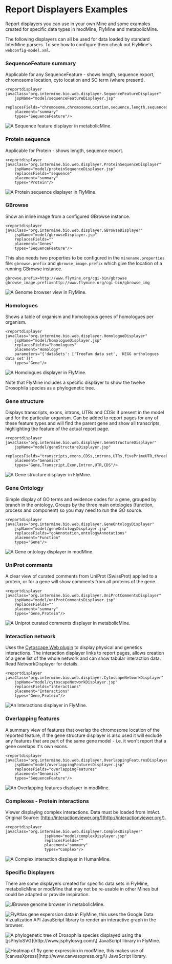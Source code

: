 # Report Displayers Examples

Report displayers you can use in your own Mine and some examples created for specific data types in modMine, FlyMine and metabolicMine.

The following displayers can all be used for data loaded by standard InterMine parsers. To see how to configure them check out FlyMine's `webconfig-model.xml`.

### SequenceFeature summary

Applicable for any SequenceFeature - shows length, sequence export, chromosome location, cyto location and SO term \(where present\).

```markup
<reportdisplayer javaClass="org.intermine.bio.web.displayer.SequenceFeatureDisplayer"
    jspName="model/sequenceFeatureDisplayer.jsp"
    replacesFields="chromosome,chromosomeLocation,sequence,length,sequenceOntologyTerm,locations,cytoLocation"
    placement="summary"
    types="SequenceFeature"/>
```

![A Sequence feature displayer in metabolicMine.](../../../.gitbook/assets/sequence_feature_displayer.png)

### Protein sequence

Applicable for Protein - shows length, sequence export.

```markup
<reportdisplayer javaClass="org.intermine.bio.web.displayer.ProteinSequenceDisplayer"
    jspName="model/proteinSequenceDisplayer.jsp"
    replacesFields="sequence"
    placement="summary"
    types="Protein"/>
```

![A Protein sequence displayer in FlyMine.](../../../.gitbook/assets/protein_sequence_displayer.png)

### GBrowse

Show an inline image from a configured GBrowse instance.

```markup
<reportdisplayer javaClass="org.intermine.bio.web.displayer.GBrowseDisplayer"
    jspName="model/gbrowseDisplayer.jsp"
    replacesFields=""
    placement="Genes"
    types="SequenceFeature"/>
```

This also needs two properties to be configured in the `minename.properties` file: `gbrowse.prefix` and `gbrowse_image.prefix` which give the location of a running GBrowse instance.

```text
gbrowse.prefix=http://www.flymine.org/cgi-bin/gbrowse
gbrowse_image.prefix=http://www.flymine.org/cgi-bin/gbrowse_img
```

![A Genome browser view in FlyMine.](../../../.gitbook/assets/gbrowse_displayer.png)

### Homologues

Shows a table of organism and homologous genes of homologues per organism.

```markup
<reportdisplayer javaClass="org.intermine.bio.web.displayer.HomologueDisplayer"
    jspName="model/homologueDisplayer.jsp"
    replacesFields="homologues"
    placement="Homology"
    parameters="{'dataSets': ['TreeFam data set', 'KEGG orthologues data set']}"
    types="Gene"/>
```

![A Homologues displayer in FlyMine.](../../../.gitbook/assets/homologues_displayer.png)

Note that FlyMine includes a specific displayer to show the twelve Drosophila species as a phylogenetic tree.

### Gene structure

Displays transcripts, exons, introns, UTRs and CDSs if present in the model and for the particular organism. Can be added to report pages for any of these feature types and will find the parent gene and show all transcripts, highlighting the feature of the actual report page.

```markup
<reportdisplayer javaClass="org.intermine.bio.web.displayer.GeneStructureDisplayer"
    jspName="model/geneStructureDisplayer.jsp"
    replacesFields="transcripts,exons,CDSs,introns,UTRs,fivePrimeUTR,threePrimeUTR"
    placement="Genomics"
    types="Gene,Transcript,Exon,Intron,UTR,CDS"/>
```

![A Gene structure displayer in FlyMine.](../../../.gitbook/assets/gene_structure_displayer.png)

### Gene Ontology

Simple display of GO terms and evidence codes for a gene, grouped by branch in the ontology. Groups by the three main ontologies \(function, process and component\) so you may need to run the GO source.

```markup
<reportdisplayer javaClass="org.intermine.bio.web.displayer.GeneOntologyDisplayer"
    jspName="model/geneOntologyDisplayer.jsp"
    replacesFields="goAnnotation,ontologyAnnotations"
    placement="Function"
    types="Gene"/>
```

![A Gene ontology displayer in modMine.](../../../.gitbook/assets/go_displayer.png)

### UniProt comments

A clear view of curated comments from UniProt \(SwissProt\) applied to a protein, or for a gene will show comments from all proteins of the gene.

```markup
<reportdisplayer javaClass="org.intermine.bio.web.displayer.UniProtCommentsDisplayer"
    jspName="model/uniProtCommentsDisplayer.jsp"
    replacesFields=""
    placement="summary"
    types="Gene,Protein"/>
```

![A Uniprot curated comments displayer in metabolicMine.](../../../.gitbook/assets/uniprot_comments_displayer.png)

### Interaction network

Uses the [Cytoscape Web plugin](http://cytoscapeweb.cytoscape.org/) to display physical and genetics interactions. The interaction displayer links to report pages, allows creation of a gene list of the whole network and can show tabular interaction data. Read NetworkDisplayer for details.

```markup
<reportdisplayer javaClass="org.intermine.bio.web.displayer.CytoscapeNetworkDisplayer"
    jspName="model/cytoscapeNetworkDisplayer.jsp"
    replacesFields="interactions"
    placement="Interactions"
    types="Gene,Protein"/>
```

![An Interactions displayer in FlyMine.](../../../.gitbook/assets/interactions_displayer.png)

### Overlapping features

A summary view of features that overlap the chromosome location of the reported feature, if the gene structure displayer is also used it will exclude any features that are part of the same gene model - i.e. it won't report that a gene overlaps it's own exons.

```markup
<reportdisplayer javaClass="org.intermine.bio.web.displayer.OverlappingFeaturesDisplayer"
    jspName="model/overlappingFeaturesDisplayer.jsp"
    replacesFields="overlappingFeatures"
    placement="Genomics"
    types="SequenceFeature"/>
```

![An Overlapping features displayer in modMine.](../../../.gitbook/assets/overlapping_features_displayer.png)

### Complexes - Protein interactions

Viewer displaying complex interactions. Data must be loaded from IntAct. Original Source: [http://interactionviewer.org/](http://interactionviewer.org/).

```markup
<reportdisplayer javaClass="org.intermine.bio.web.displayer.ComplexDisplayer"
                 jspName="model/complexDisplayer.jsp"
                 replacesFields=""
                 placement="summary"
                 types="Complex"/>
```

![A Complex interaction displayer in HumanMine.](../../../.gitbook/assets/complex-viewer.png)

### Specific Displayers

There are some displayers created for specific data sets in FlyMine, metabolicMine or modMine that may not be re-usable in other Mines but could be adapted or provide inspiration.

![JBrowse genome browser in metabolicMine.](../../../.gitbook/assets/jBrowse_displayer.png)

![FlyAtlas gene experssion data in FlyMine, this uses the Google Data Vizualization API JavaScript library to render an interactive graph in the browser.](../../../.gitbook/assets/FlyAtlas_expression_displayer.png)

![A phylogenetic tree of Drosophila species displayed using the \[jsPhyloSVG\]\(http://www.jsphylosvg.com/\) JavaScript library in FlyMine.](../../../.gitbook/assets/drosophila_homology_displayer.png)

![Heatmap of fly gene expression in modMine, this makes use of \[canvasXpress\]\(http://www.canvasxpress.org/\) JavaScript library.](../../../.gitbook/assets/modMine-heatmap.png)

